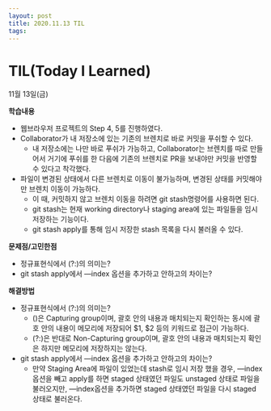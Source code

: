 ```yaml
---
layout: post
title: 2020.11.13 TIL
tags:
---
```

# TIL(Today I Learned)

11월 13일(금)

**학습내용**

- 웹브라우저 프로젝트의 Step 4, 5를 진행하였다.
- Collaborator가 내 저장소에 있는 기존의 브렌치로 바로 커밋을 푸쉬할 수 있다.
    - 내 저장소에는 나만 바로 푸쉬가 가능하고, Collaborator는 브렌치를 따로 만들어서 거기에 푸쉬를 한 다음에 기존의 브렌치로 PR을 보내야만 커밋을 반영할 수 있다고 착각했다.
- 파일이 변경된 상태에서 다른 브렌치로 이동이 불가능하며, 변경된 상태를 커밋해야만 브렌치 이동이 가능하다.
    - 이 때, 커밋하지 않고 브렌치 이동을 하려면 git stash명령어를 사용하면 된다.
    - git stash는 현재 working directory나 staging area에 있는 파일들을 임시 저장하는 기능이다.
    - git stash apply를 통해 임시 저장한 stash 목록을 다시 불러올 수 있다.

**문제점/고민한점**

- 정규표현식에서 (?:)의 의미는?
- git stash apply에서 —index 옵션을 추가하고 안하고의 차이는?

**해결방법**

- 정규표현식에서 (?:)의 의미는?
    - ()은 Capturing group이며, 괄호 안의 내용과 매치되는지 확인하는 동시에 괄호 안의 내용이 메모리에 저장되어 $1, $2 등의 키워드로 접근이 가능하다.
    - (?:)은 반대로 Non-Capturing group이며, 괄호 안의 내용과 매치되는지 확인은 하지만 메모리에 저장하지는 않는다.
- git stash apply에서 —index 옵션을 추가하고 안하고의 차이는?
    - 만약 Staging Area에 파일이 있었는데 stash로 임시 저장 했을 경우, —index 옵션을 빼고 apply를 하면 staged 상태였던 파일도 unstaged 상태로 파일을 불러오지만, —index옵션을 추가하면 staged 상태였던 파일을 다시 staged 상태로 불러온다.
